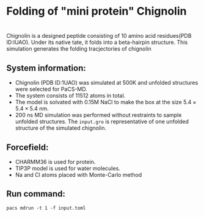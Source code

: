 # Folding of "mini protein" Chignolin
#
Chignolin is a designed peptide consisting of 10 amino acid residues(PDB ID:IUAO). Under its native tate, it folds into a beta-hairpin structure. This simulation generates the folding tracjectories of chignolin
## System information:
- Chignolin (PDB ID:1UAO) was simulated at 500K and unfolded structures were selected for PaCS-MD.
- The system consists of 11512 atoms in total.
- The model is solvated with 0.15M NaCl to make the box at the size $`5.4 \times 5.4 \times 5.4 `$ nm.
- 200 ns MD simulation was performed without restraints to sample unfolded structures. The `input.gro` is representative of one unfolded structure of the simulated chignolin.
## Forcefield:
- CHARMM36 is used for protein.
- TIP3P model is used for water molecules.
- Na and Cl atoms placed with Monte-Carlo method
## Run command:
```
pacs mdrun -t 1 -f input.toml
```
